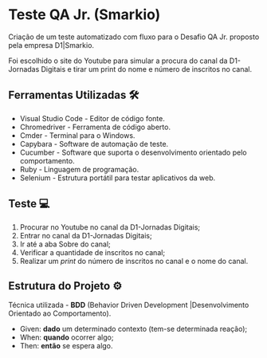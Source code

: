 # Teste QA Jr. (Smarkio)

Criação de um teste automatizado com fluxo para o Desafio QA Jr. proposto pela empresa D1|Smarkio. 

Foi escolhido o site do Youtube para simular a procura do canal da D1-Jornadas Digitais e tirar um print do nome e número de inscritos no canal.


## Ferramentas Utilizadas 🛠️
- Visual Studio Code - Editor de código fonte.
- Chromedriver - Ferramenta de código aberto. 
- Cmder - Terminal para o Windows.
- Capybara - Software de automação de teste.
- Cucumber - Software que suporta o desenvolvimento orientado pelo comportamento. 
- Ruby - Linguagem de programação.
- Selenium - Estrutura portátil para testar aplicativos da web.


## Teste 💻
1. Procurar no Youtube no canal da D1-Jornadas Digitais;
2. Entrar no canal da D1-Jornadas Digitais;
3. Ir até a aba Sobre do canal;
4. Verificar a quantidade de inscritos no canal;
5. Realizar um <em>print</em> do número de inscritos no canal e o nome do canal.


## Estrutura do Projeto ⚙️
Técnica utilizada - <strong>BDD</strong> (Behavior Driven Development |Desenvolvimento Orientado ao Comportamento).
- Given: <strong>dado</strong> um determinado contexto (tem-se determinada reação);
- When: <strong>quando</strong> ocorrer algo;
- Then: <strong>então</strong> se espera algo.










